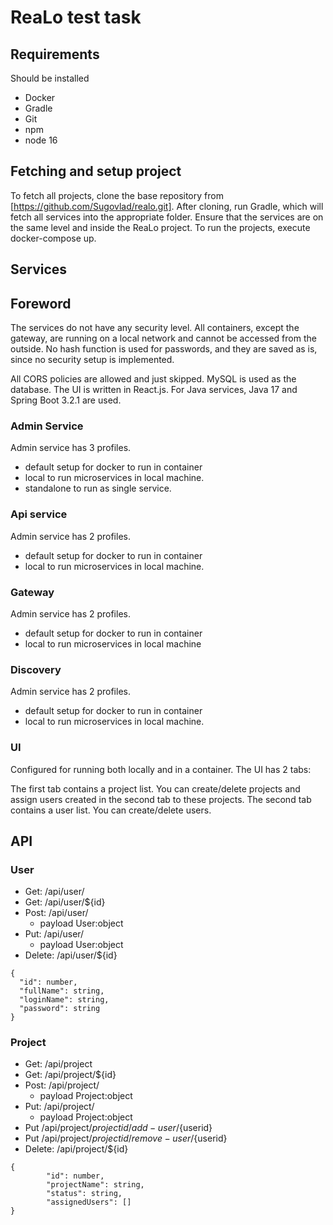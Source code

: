 # ReaLo test task

## Requirements

Should be installed
- Docker
- Gradle
- Git
- npm
- node 16

## Fetching and setup project
To fetch all projects, clone the base repository from [https://github.com/Sugovlad/realo.git]. After cloning, run Gradle, which will fetch all services into the appropriate folder. Ensure that the services are on the same level and inside the ReaLo project. To run the projects, execute docker-compose up.

## Services

## Foreword
The services do not have any security level. All containers, except the gateway, are running on a local network and cannot be accessed from the outside. No hash function is used for passwords, and they are saved as is, since no security setup is implemented.

All CORS policies are allowed and just skipped. MySQL is used as the database. The UI is written in React.js. For Java services, Java 17 and Spring Boot 3.2.1 are used.

### Admin Service

Admin service has 3 profiles.

- default setup for docker to run in container
- local to run microservices in local machine.
- standalone to run as single service.

### Api service

Admin service has 2 profiles.

- default setup for docker to run in container
- local to run microservices in local machine.

### Gateway

Admin service has 2 profiles.

- default setup for docker to run in container
- local to run microservices in local machine

### Discovery

Admin service has 2 profiles.

- default setup for docker to run in container
- local to run microservices in local machine.

### UI

Configured for running both locally and in a container. The UI has 2 tabs:

The first tab contains a project list. You can create/delete projects and assign users created in the second tab to these projects.
The second tab contains a user list. You can create/delete users.

## API

### User

- Get: /api/user/
- Get: /api/user/${id}
- Post: /api/user/
    - payload User:object
- Put: /api/user/
    - payload User:object
- Delete: /api/user/${id}

```
{
  "id": number,
  "fullName": string,
  "loginName": string,
  "password": string
}
```

### Project

- Get: /api/project
- Get: /api/project/${id}
- Post: /api/project/
    - payload Project:object
- Put: /api/project/
    - payload Project:object
- Put /api/project/${projectid}/add-user/${userid}
- Put /api/project/${projectid}/remove-user/${userid}
- Delete: /api/project/${id}


``` 
{
        "id": number,
        "projectName": string,
        "status": string,
        "assignedUsers": []
}
```

